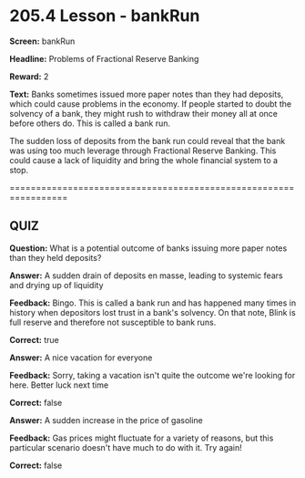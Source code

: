# 205.4 Lesson - bankRun

**Screen:** bankRun

**Headline:** Problems of Fractional Reserve Banking

**Reward:** 2

**Text:** Banks sometimes issued more paper notes than they had deposits, which could cause problems in the economy. If people started to doubt the solvency of a bank, they might rush to withdraw their money all at once before others do. This is called a bank run.

The sudden loss of deposits from the bank run could reveal that the bank was using too much leverage through Fractional Reserve Banking. This could cause a lack of liquidity and bring the whole financial system to a stop.


=================================================================

## QUIZ

**Question:** What is a potential outcome of banks issuing more paper notes than they held deposits?


**Answer:** A sudden drain of deposits en masse, leading to systemic fears and drying up of liquidity

**Feedback:** Bingo. This is called a bank run and has happened many times in history when depositors lost trust in a bank&#x27;s solvency. On that note, Blink is full reserve and therefore not susceptible to bank runs.

**Correct:** true

**Answer:** A nice vacation for everyone

**Feedback:** Sorry, taking a vacation isn&#x27;t quite the outcome we&#x27;re looking for here. Better luck next time

**Correct:** false

**Answer:** A sudden increase in the price of gasoline

**Feedback:** Gas prices might fluctuate for a variety of reasons, but this particular scenario doesn&#x27;t have much to do with it. Try again!

**Correct:** false


<figure><img src="../.gitbook/assets/205-04.png" alt=""><figcaption></figcaption></figure>

